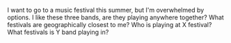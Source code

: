 I want to go to a music festival this summer, but I'm overwhelmed by options.
I like these three bands, are they playing anywhere together?
What festivals are geographically closest to me?
Who is playing at X festival?
What festivals is Y band playing in?
